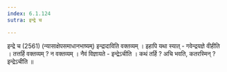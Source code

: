 ```yaml
---
index: 6.1.124
sutra: इन्द्रे च

---
```

 इन्द्रे च (2561) (न्यासाक्षेपसमाधानभाष्यम्) इन्द्रादाविति वक्तव्यम् । इहापि यथा स्यात्  -  गवेन्द्रयज्ञे वीहीति । तत्तर्हि वक्तव्यम् ? न वक्तव्यम् । नैवं विज्ञायते  -  इन्द्रेऽचीति । कथं तर्हि ? अचि भवति, कतरस्मिन् ? इन्द्रेऽचीति ॥ 